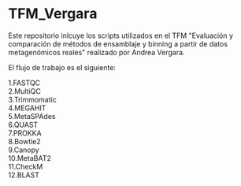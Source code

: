 # TFM_Vergara

Este repositorio inlcuye los scripts utilizados en el TFM "Evaluación y comparación de métodos de ensamblaje y binning a partir de datos metagenómicos reales" realizado por Andrea Vergara.

El flujo de trabajo es el siguiente:

1.FASTQC  
2.MultiQC  
3.Trimmomatic  
4.MEGAHIT  
5.MetaSPAdes  
6.QUAST  
7.PROKKA  
8.Bowtie2  
9.Canopy  
10.MetaBAT2  
11.CheckM  
12.BLAST  
